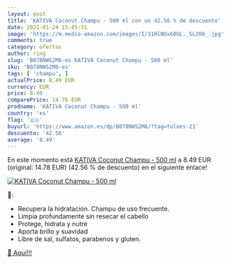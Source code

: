 ```yaml
---
layout: post
title: 'KATIVA Coconut Champu - 500 ml con un 42.56 % de descuento'
date: 2021-01-24 15:45:31
image: 'https://m.media-amazon.com/images/I/31HlNOx60GL._SL200_.jpg'
comments: true
category: ofertas
author: ring
slug: 'B078NWS2M8-es KATIVA Coconut Champu - 500 ml'
sku: 'B078NWS2M8-es'
tags: [ 'champu', ]
actualPrice: 8.49 EUR
currency: EUR
price: 8.49
comparePrice: 14.78 EUR
prodname: 'KATIVA Coconut Champu - 500 ml'
country: 'es'
flag: '🇪🇸'
buyurl: 'https://www.amazon.es/dp/B078NWS2M8/?tag=tolees-21'
descuento: '42.56'
average: '8.49'
---
```


En este momento está [KATIVA Coconut Champu - 500 ml](https://www.amazon.es/dp/B078NWS2M8/?tag=tolees-21) a 8.49 EUR (original: 14.78 EUR) (42.56 %  de descuento) en el siguiente enlace!

[![KATIVA Coconut Champu - 500 ml](https://m.media-amazon.com/images/I/31HlNOx60GL._SL200_.jpg)](https://www.amazon.es/dp/B078NWS2M8/?tag=tolees-21)

🔎:

- Recupera la hidratación. Champu de uso frecuente.
- Limpia profundamente sin resecar el cabello
- Protege, hidrata y nutre
- Aporta brillo y suavidad
- Libre de sal, sulfatos, parabenos y gluten.

[🛒 Aquí!!!](https://www.amazon.es/dp/B078NWS2M8/?tag=tolees-21)
